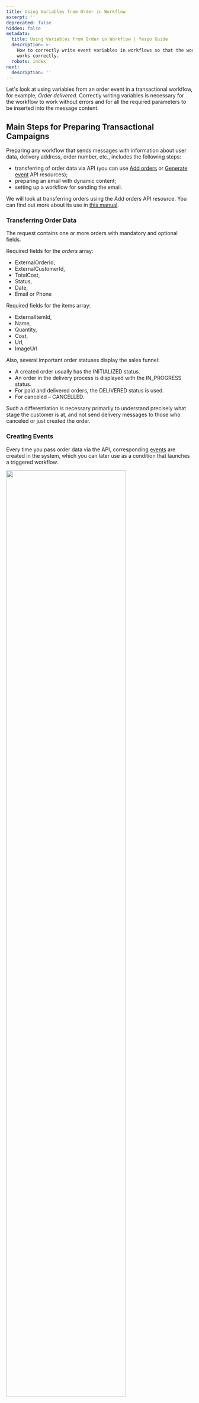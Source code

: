 ```yaml
---
title: Using Variables from Order in Workflow
excerpt: ''
deprecated: false
hidden: false
metadata:
  title: Using Variables from Order in Workflow | Yespo Guide
  description: >-
    How to correctly write event variables in workflows so that the workflow
    works correctly.
  robots: index
next:
  description: ''
---
```

Let's look at using variables from an order event in a transactional workflow, for example, *Order delivered*. Correctly writing variables is necessary for the workflow to work without errors and for all the required parameters to be inserted into the message content.

## Main Steps for Preparing Transactional Campaigns

Preparing any workflow that sends messages with information about user data, delivery address, order number, etc., includes the following steps:

* transferring of order data via API (you can use [Add orders](https://docs.yespo.io/reference/ordersbulkinsert-1) or [Generate event](https://docs.yespo.io/reference/registerevent_1) API resources);
* preparing an email with dynamic content;
* setting up a workflow for sending the email.

We will look at transferring orders using the Add orders API resource. You can find out more about its use in [this manual](https://docs.yespo.io/docs/orders-automation).

### Transferring Order Data

The request contains one or more orders with mandatory and optional fields.

Required fields for the *orders* array:

* ExternalOrderId,
* ExternalCustomerId,
* TotalCost,
* Status,
* Date,
* Email or Phone

Required fields for the items array:

* ExternalItemId,
* Name,
* Quantity,
* Cost,
* Url,
* ImageUrl

Also, several important order statuses display the sales funnel:

* A created order usually has the INITIALIZED status.
* An order in the delivery process is displayed with the IN\_PROGRESS status.
* For paid and delivered orders, the DELIVERED status is used.
* For canceled – CANCELLED.

Such a differentiation is necessary primarily to understand precisely what stage the customer is at, and not send delivery messages to those who canceled or just created the order.

### Creating Events

Every time you pass order data via the API, corresponding [events](https://docs.yespo.io/docs/creating-events) are created in the system, which you can later use as a condition that launches a triggered workflow.

<Image align="center" width="80% " src="https://files.readme.io/2b34604ef7d073f5ab07f426434afbfa574515182d3addb58fa75119a6cfa135-workflow-variables-001.webp" />

The names of transactional events consist of the word order and the status added to it, for example, orderDELIVERED. You can see them in the *Triggers → Event history* section in the Yespo system.

<Image align="center" width="80% " src="https://files.readme.io/8db5b2b2362448fa8fb11cc7eca476a5686974a8e5a5f03675338d972eb985fb-1-3.webp" />

Each event has a unique key. For *order* events, these are order identifiers, which are passed in the externalOrderId parameter.

> 📘 Note
>
> The extrenalCustomerId and ContactId parameters are matched when the order is first submitted. Accordingly, in subsequent orders, even if you specify the email of a new contact in the body of the order, but the extrenalCustomerId will belong to a contact that is already in the system, the order will be assigned to the contact with whom the initial matching took place.

For example, order events include the following standard variables:

* $\{eventKey} – order unique key, contains the externalOrderId field value.
* $\{orderId} – order ID in the Yespo database. The parameter is needed for the workflow’s functioning.
* $\{contactId} – contact ID in Yespo.
* $\{EmailAddress} – customer’s email address (if provided in the order).
* $\{SMS} – customer’s phone number (if provided in the order).

<Image align="center" width="80% " src="https://files.readme.io/65ce289c009c4b05ceb40be363ba749ba456b97a5983deab0ce97c8c3bb5d217-1-2.webp" />

### Using Event Parameters in Workflow

Write event parameters in workflows precisely in the form they are transmitted in events. If the standard EmailAddress parameter is passed in an order event, the variable in the email input field in the workflow should also be called EmailAddress. Other formats like email or EmaiL will not work in the workflow.

<Image align="center" width="80% " src="https://files.readme.io/96e2b2a86e7cf35add0d1b3a4e2578b428f553a97208ac832e0c3c21ea496795-workflow-details.webp" />

For users' convenience, system events (generated by a *subscribe* request or a regular workflow) have some standard parameters, so such workflow blocks usually work by default, even without manually specifying variables. However, if you change the event for launching the workflow to something other than the standard one, the workflow will not run by default. The Yespo team recommends manually specifying variables in the workflow to avoid errors.
